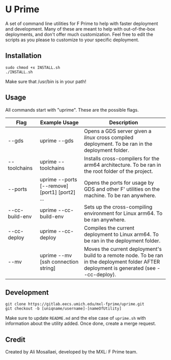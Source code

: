 # U Prime

A set of command line utilities for F Prime to help with faster deployment and development. Many of these are meant to help with out-of-the-box deployments, and don't offer much customization. Feel free to edit the scripts as you please to customize to your specific deployment.

## Installation

```
sudo chmod +x INSTALL.sh
./INSTALL.sh
```

Make sure that /usr/bin is in your path!

## Usage

All commands start with "uprime". These are the possible flags.

| Flag | Example Usage | Description |
| ---- | ------------- | ----------- |
| --gds | uprime --gds   | Opens a GDS server given a *linux* cross compiled deployment. To be ran in the deployment folder.            |
| --toolchains | uprime --toolchains | Installs cross-compilers for the arm64 architecture. To be ran in the root folder of the project. |
| --ports | uprime --ports [--remove] [port1] [port2] ... | Opens the ports for usage by GDS and other F' utilities on the machine. To be ran anywhere. |
| --cc-build-env | uprime --cc-build-env | Sets up the cross-compiling environment for Linux arm64. To be ran anywhere. |
| --cc-deploy | uprime --cc-deploy | Compiles the current deployment to Linux arm64. To be ran in the deployment folder. |
| --mv | uprime --mv [ssh connection string] | Moves the current deployment's build to a remote node. To be ran in the deployment folder AFTER deployment is generated (see --cc-deploy). |

## Development

```
git clone https://gitlab.eecs.umich.edu/mxl-fprime/uprime.git
git checkout -b [uniqname/username]-[nameOfUtility]
```

Make sure to update `README.md` and the else case of `uprime.sh` with information about the utility added. Once done, create a merge request.

## Credit

Created by Ali Mosallaei, developed by the MXL: F Prime team.
